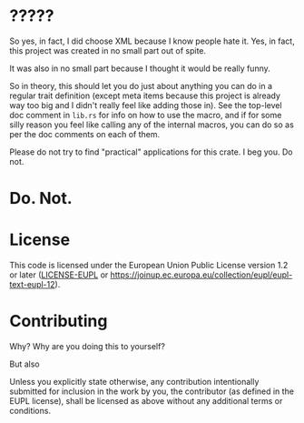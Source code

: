 # ?????

So yes, in fact, I did choose XML because I know people hate it. Yes, in fact, this project was
created in no small part out of spite.

It was also in no small part because I thought it would be really funny.

So in theory, this should let you do just about anything you can do in a regular trait definition
(except meta items because this project is already way too big and I didn't really feel like adding
those in). See the top-level doc comment in `lib.rs` for info on how to use the macro, and if for
some silly reason you feel like calling any of the internal macros, you can do so as per the doc
comments on each of them.

Please do not try to find "practical" applications for this crate. I beg you.
Do not.

# Do. Not.

# License

This code is licensed under the European Union Public License version 1.2 or later
([LICENSE-EUPL](LICENSE-EUPL) or https://joinup.ec.europa.eu/collection/eupl/eupl-text-eupl-12).

# Contributing

Why? Why are you doing this to yourself?

But also

Unless you explicitly state otherwise, any contribution intentionally submitted for inclusion in the
work by you, the contributor (as defined in the EUPL license), shall be licensed as above
without any additional terms or conditions.